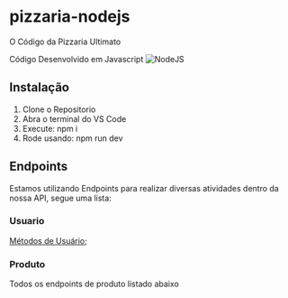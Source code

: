 # pizzaria-nodejs

O Código da Pizzaria Ultimato

Código Desenvolvido em Javascript
![NodeJS](https://www.opus-software.com.br/wp-content/uploads/2018/09/nodejs.jpg "NodeJS")

## Instalação

1. Clone o Repositorio
2. Abra o terminal do VS Code
3. Execute: npm i
4. Rode usando: npm run dev

## Endpoints

Estamos utilizando Endpoints para realizar diversas atividades dentro da nossa API, segue uma lista:

### Usuario

[Métodos de Usuário](/src/controller/usuario.controller.js);
### Produto

Todos os endpoints de produto listado abaixo